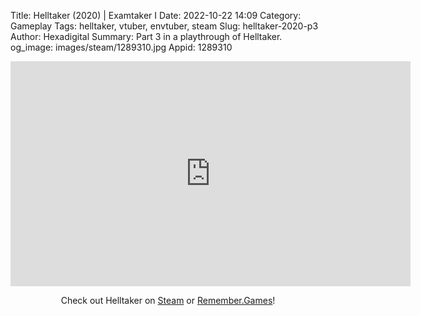 Title: Helltaker (2020) | Examtaker I
Date: 2022-10-22 14:09
Category: Gameplay
Tags: helltaker, vtuber, envtuber, steam
Slug: helltaker-2020-p3
Author: Hexadigital
Summary: Part 3 in a playthrough of Helltaker.
og_image: images/steam/1289310.jpg
Appid: 1289310

<center><iframe src="https://www.youtube.com/embed/4I4xj47U4XU?feature=oembed" allow="accelerometer; autoplay; encrypted-media; gyroscope; picture-in-picture" width="640" height="360" frameborder="0"></iframe>

Check out Helltaker on [Steam](https://store.steampowered.com/app/1289310/?curator_clanid=34633900) or [Remember.Games](https://remember.games/game/1062/helltaker/)!</center>